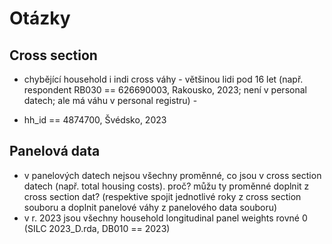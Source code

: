 # Otázky

## Cross section
- chybějící household i indi cross váhy - většinou lidi pod 16 let (např. respondent RB030 == 626690003, Rakousko, 2023; není v personal datech; ale má váhu v personal registru) - 

- hh_id == 4874700, Švédsko, 2023

## Panelová data
- v panelových datech nejsou všechny proměnné, co jsou v cross section datech (např. total housing costs). proč? můžu ty proměnné doplnit z cross section dat? (respektive spojit jednotlivé roky z cross section souboru a doplnit panelové váhy z panelového data souboru)
- v r. 2023 jsou všechny household longitudinal panel weights rovné 0 (SILC 2023_D.rda, DB010 == 2023)

